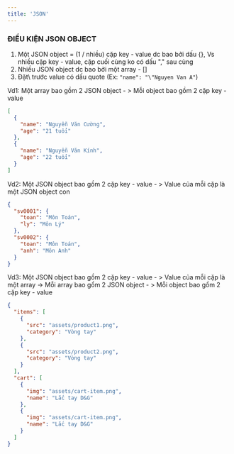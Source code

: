 ```yaml
---
title: 'JSON'
---
```


### ĐIỀU KIỆN JSON OBJECT

1. Một JSON object = (1 / nhiều) cặp key - value dc bao bởi dấu {}, Vs nhiều cặp key - value, cặp cuối cùng ko có dấu "," sau cùng
2. Nhiều JSON object dc bao bởi một array - []
3. Đặt\ trước value có dấu quote (Ex: `"name": "\"Nguyen Van A"`)

Vd1: Một array bao gồm 2 JSON object - > Mỗi object bao gồm 2 cặp key - value

```json
[
  {
    "name": "Nguyễn Văn Cường",
    "age": "21 tuổi"
  },
  {
    "name": "Nguyễn Văn Kính",
    "age": "22 tuổi"
  }
]
```

Vd2: Một JSON object bao gồm 2 cặp key - value - > Value của mỗi cặp là một JSON object con

```json
{
  "sv0001": {
    "toan": "Môn Toán",
    "ly": "Môn Lý"
  },
  "sv0002": {
    "toan": "Môn Toán",
    "anh": "Môn Anh"
  }
}
```

Vd3: Một JSON object bao gồm 2 cặp key - value - > Value của mỗi cặp là một array &rarr; Mỗi array bao gồm 2 JSON object - > Mỗi object bao gồm 2 cặp key - value

```json
{
  "items": [
    {
      "src": "assets/product1.png",
      "category": "Vòng tay"
    },
    {
      "src": "assets/product2.png",
      "category": "Vòng tay"
    }
  ],
  "cart": [
    {
      "img": "assets/cart-item.png",
      "name": "Lắc tay D&G"
    },
    {
      "img": "assets/cart-item.png",
      "name": "Lắc tay D&G"
    }
  ]
}
```
